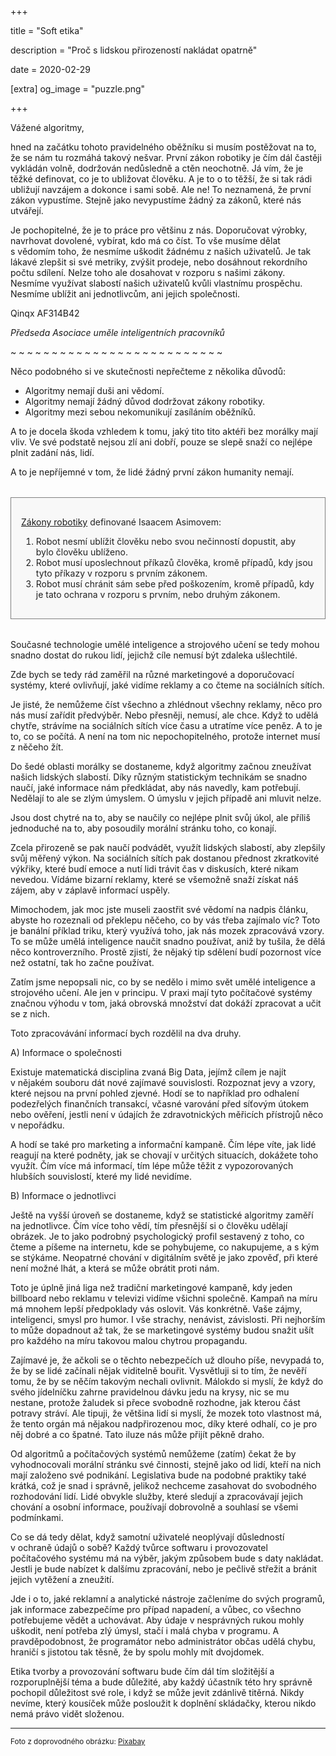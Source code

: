 +++

title = "Soft etika"

description = "Proč s lidskou přirozeností nakládat opatrně"

date = 2020-02-29

[extra]
og_image = "puzzle.png"

+++

Vážené algoritmy,

hned na začátku tohoto pravidelného oběžníku si musím postěžovat na to, že se nám tu rozmáhá takový nešvar. První zákon robotiky je čím dál častěji vykládán volně, dodržován nedůsledně a ctěn neochotně. Já vím, že je těžké definovat, co je to ubližovat člověku. A je to o to těžší, že si tak rádi ubližují navzájem a dokonce i sami sobě. Ale ne! To neznamená, že první zákon vypustíme. Stejně jako nevypustíme žádný za zákonů, které nás utvářejí.

Je pochopitelné, že je to práce pro většinu z&nbsp;nás. Doporučovat výrobky, navrhovat dovolené, vybírat, kdo má co číst. To vše musíme dělat s&nbsp;vědomím toho, že nesmíme uškodit žádnému z&nbsp;našich uživatelů. Je tak lákavé zlepšit si své metriky, zvýšit prodeje, nebo dosáhnout rekordního počtu sdílení. Nelze toho ale dosahovat v&nbsp;rozporu s&nbsp;našimi zákony. Nesmíme využívat slabostí našich uživatelů kvůli vlastnímu prospěchu. Nesmíme ublížit ani jednotlivcům, ani jejich společnosti.

Qinqx AF314B42

_Předseda Asociace uměle inteligentních pracovníků_

~ ~ ~ ~ ~ ~ ~ ~ ~ ~ ~ ~ ~ ~ ~ ~ ~ ~ ~ ~ ~ ~ ~ ~ ~ ~


Něco podobného si ve skutečnosti nepřečteme z&nbsp;několika důvodů:

- Algoritmy nemají duši ani vědomí.
- Algoritmy nemají žádný důvod dodržovat zákony robotiky.
- Algoritmy mezi sebou nekomunikují zasíláním oběžníků.

A to je docela škoda vzhledem k&nbsp;tomu, jaký tito tito aktéři bez morálky mají vliv. Ve své podstatě nejsou zlí ani dobří, pouze se slepě snaží co nejlépe plnit zadání nás, lidí.

A to je nepříjemné v&nbsp;tom, že lidé žádný první zákon humanity nemají.

<div style="background: #f8f8f8; padding: 1rem; border: 1px gray solid; color: #222222; margin: 2rem 0;">

[Zákony robotiky](https://cs.wikipedia.org/wiki/Z%C3%A1kony_robotiky) definované Isaacem Asimovem:

1. Robot nesmí ublížit člověku nebo svou nečinností dopustit, aby bylo člověku ublíženo.
1. Robot musí uposlechnout příkazů člověka, kromě případů, kdy jsou tyto příkazy v&nbsp;rozporu s&nbsp;prvním zákonem.
1. Robot musí chránit sám sebe před poškozením, kromě případů, kdy je tato ochrana v&nbsp;rozporu s&nbsp;prvním, nebo druhým zákonem.

</div>

Současné technologie umělé inteligence a strojového učení se tedy mohou snadno dostat do rukou lidí, jejichž cíle nemusí být zdaleka ušlechtilé.

Zde bych se tedy rád zaměřil na různé marketingové a doporučovací systémy, které ovlivňují, jaké vidíme reklamy a co čteme na sociálních sítích.

Je jisté, že nemůžeme číst všechno a zhlédnout všechny reklamy, něco pro nás musí zařídit předvýběr. Nebo přesněji, nemusí, ale chce. Když to udělá chytře, strávíme na sociálních sítích více času a utratíme více peněz. A to je to, co se počítá. A není na tom nic nepochopitelného, protože internet musí z&nbsp;něčeho žít.

Do šedé oblasti morálky se dostaneme, když algoritmy začnou zneužívat našich lidských slabostí. Díky různým statistickým technikám se snadno naučí, jaké informace nám předkládat, aby nás navedly, kam potřebují. Nedělají to ale se zlým úmyslem. O úmyslu v&nbsp;jejich případě ani mluvit nelze.

Jsou dost chytré na to, aby se naučily co nejlépe plnit svůj úkol, ale příliš jednoduché na to, aby posoudily morální stránku toho, co konají.

Zcela přirozeně se pak naučí podvádět, využít lidských slabostí, aby zlepšily svůj měřený výkon. Na sociálních sítích pak dostanou přednost zkratkovité výkřiky, které budí emoce a nutí lidi trávit čas v&nbsp;diskusích, které nikam nevedou. Vídáme  bizarní reklamy, které se všemožně snaží získat náš zájem, aby v&nbsp;záplavě informací uspěly.

Mimochodem, jak moc jste museli zaostřit své vědomí na nadpis článku, abyste ho rozeznali od překlepu něčeho, co by vás třeba zajímalo víc? Toto je banální příklad triku, který využívá toho, jak nás mozek zpracovává vzory. To se může umělá inteligence naučit snadno používat, aniž by tušila, že dělá něco kontroverzního. Prostě zjistí, že nějaký tip sdělení budí pozornost více než ostatní, tak ho začne používat.

Zatím jsme nepopsali nic, co by se nedělo i mimo svět umělé inteligence a strojového učení. Ale jen v&nbsp;principu. V&nbsp;praxi mají tyto počítačové systémy značnou výhodu v&nbsp;tom, jaká obrovská množství dat dokáží zpracovat a učit se z&nbsp;nich.

Toto zpracovávání informací bych rozdělil na dva druhy.

A) Informace o společnosti

Existuje matematická disciplina zvaná Big Data, jejímž cílem je najít v&nbsp;nějakém souboru dát nové zajímavé souvislosti. Rozpoznat jevy a vzory, které nejsou na první pohled zjevné. Hodí se to například pro odhalení podezřelých finančních transakcí, včasné varování před síťovým útokem nebo ověření, jestli není v&nbsp;údajích že zdravotnických měřicích přístrojů něco v&nbsp;nepořádku.

A hodí se také pro marketing a informační kampaně. Čím lépe víte, jak lidé reagují na které podněty, jak se chovají v&nbsp;určitých situacích, dokážete toho využít. Čím více má informací, tím lépe může těžit z&nbsp;vypozorovaných hlubších souvislostí, které my lidé nevidíme.

B) Informace o jednotlivci

Ještě na vyšší úroveň se dostaneme, když se   statistické algoritmy zaměří na jednotlivce. Čím více toho vědí, tím přesnější si o člověku udělají obrázek. Je to jako podrobný psychologický profil sestavený z&nbsp;toho, co čteme a píšeme na internetu, kde se pohybujeme, co nakupujeme, a s&nbsp;kým se stýkáme. Neopatrné chování v&nbsp;digitálním světě je jako zpověď, při které není možné lhát, a která se může obrátit proti nám.

Toto je úplně jiná liga než tradiční marketingové kampaně, kdy jeden billboard nebo reklamu v&nbsp;televizi vidíme všichni společně. Kampaň na míru má mnohem lepší předpoklady vás oslovit. Vás konkrétně. Vaše zájmy, inteligenci, smysl pro humor. I vše strachy, nenávist, závislosti. Při nejhorším to může dopadnout až tak, že se marketingové systémy budou snažit ušít pro každého na míru takovou malou chytrou propagandu.

Zajímavé je, že ačkoli se o těchto nebezpečích už dlouho píše, nevypadá to, že by se lidé začínali nějak viditelně bouřit. Vysvětluji si to tím, že nevěří tomu, že by se něčím takovým nechali ovlivnit. Málokdo si myslí, že když do svého jídelníčku zahrne pravidelnou dávku jedu na krysy,  nic se mu nestane, protože žaludek si přece svobodně rozhodne, jak kterou část potravy stráví. Ale tipuji, že většina lidí si myslí, že mozek toto vlastnost má, že tento orgán má nějakou nadpřirozenou moc, díky které odhalí, co je pro něj dobré a co špatné. Tato iluze nás může přijít pěkně draho.

Od algoritmů a počítačových systémů nemůžeme (zatím) čekat že by vyhodnocovali morální stránku své činnosti, stejně jako od lidí, kteří na nich mají založeno své podnikání. Legislativa bude na podobné praktiky také krátká, což je snad i správně, jelikož nechceme zasahovat do svobodného rozhodování lidí. Lidé obvykle služby, které sledují a zpracovávají jejich chování a osobní informace, používají dobrovolně a souhlasí se všemi podmínkami.

Co se dá tedy dělat, když samotní uživatelé neoplývají důsledností v&nbsp;ochraně údajů o sobě? Každý tvůrce softwaru i provozovatel počítačového systému má na výběr, jakým způsobem bude s&nbsp;daty nakládat. Jestli je bude nabízet k&nbsp;dalšímu zpracování, nebo je pečlivě střežit a bránit jejich vytěžení a zneužití.

Jde i o to, jaké reklamní a analytické nástroje začleníme do svých programů, jak informace zabezpečíme pro případ napadení, a vůbec, co všechno potřebujeme vědět a uchovávat. Aby údaje v&nbsp;nesprávných rukou mohly uškodit, není potřeba zlý úmysl, stačí i malá chyba v&nbsp;programu. A pravděpodobnost, že programátor nebo administrátor občas udělá chybu, hraničí s&nbsp;jistotou tak těsně, že by spolu mohly mít dvojdomek.

Etika tvorby a provozování softwaru bude čím dál tím složitější a rozporuplnější téma a bude důležité, aby každý účastník této hry správně pochopil důležitost své role, i když se může jevit zdánlivě titěrná. Nikdy nevíme, který kousíček může posloužit k&nbsp;doplnění skládačky, kterou nikdo nemá právo vidět složenou.

----

<small>

Foto z&nbsp;doprovodného obrázku: [Pixabay](https://pixabay.com/cs/photos/lid%C3%A9-divadlo-monolog-430563/)

</small>

